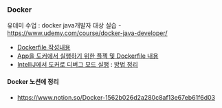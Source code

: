 ### Docker 
유데미 수업 : docker java개발자 대상 실습 - https://www.udemy.com/course/docker-java-developer/
- [Dockerfile 작성내용](./docker/Chapter%206/Dockerfile-final-version)
- [App을 도커에서 실행하기 위한 플젝 및 Dockerfile 내용](./docker/Chapter%207/fleetman-webapp)
- [IntelliJ에서 도커로 디버그 모드 실행](./docker/Chapter%207/fleetman-webapp/Dockerfile-dev-debug) : [방법 정리](https://www.notion.so/IntelliJ-Debug-Docker-SpringBoot-jar-1632b026d2a280a29a7aeb61cb292ba8)

#### Docker 노션에 정리
- https://www.notion.so/Docker-1562b026d2a280c8af13e67eb61f6d03